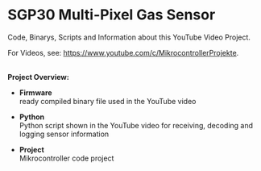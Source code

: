 # SGP30 Multi-Pixel Gas Sensor

Code, Binarys, Scripts and Information about this YouTube Video Project.

For Videos, see: <https://www.youtube.com/c/MikrocontrollerProjekte>.

<br>**Project Overview:**

* **Firmware**
<br>ready compiled binary file used in the YouTube video

* **Python**
<br>Python script shown in the YouTube video for receiving, decoding and logging sensor information

* **Project**
<br>Mikrocontroller code project
